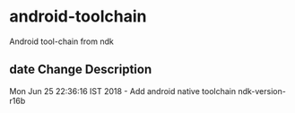 # android-toolchain
Android tool-chain from ndk

## date                               Change Description
Mon Jun 25 22:36:16 IST 2018          - Add android native toolchain ndk-version-r16b

